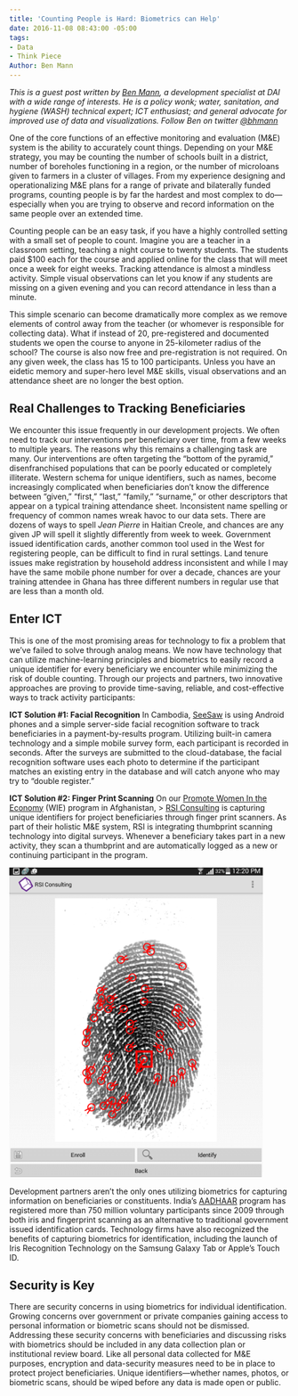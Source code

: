 ```yaml
---
title: 'Counting People is Hard: Biometrics can Help'
date: 2016-11-08 08:43:00 -05:00
tags:
- Data
- Think Piece
Author: Ben Mann
---
```


*This is a guest post written by [Ben Mann](https://dai.com/who-we-are/our-team/ben-mann), a development specialist at DAI with a wide range of interests. He is a policy wonk; water, sanitation, and hygiene (WASH) technical expert; ICT enthusiast; and general advocate for improved use of data and visualizations. Follow Ben on twitter [@bhmann](https://twitter.com/bhmann)*

One of the core functions of an effective monitoring and evaluation (M&E) system is the ability to accurately count things. Depending on your M&E strategy, you may be counting the number of schools built in a district, number of boreholes functioning in a region, or the number of microloans given to farmers in a cluster of villages. From my experience designing and operationalizing M&E plans for a range of private and bilaterally funded programs, counting people is by far the hardest and most complex to do—especially when you are trying to observe and record information on the same people over an extended time.

<!--more-->

Counting people can be an easy task, if you have a highly controlled setting with a small set of people to count. Imagine you are a teacher in a classroom setting, teaching a night course to twenty students. The students paid $100 each for the course and applied online for the class that will meet once a week for eight weeks. Tracking attendance is almost a mindless activity. Simple visual observations can let you know if any students are missing on a given evening and you can record attendance in less than a minute.

This simple scenario can become dramatically more complex as we remove elements of control away from the teacher (or whomever is responsible for collecting data). What if instead of 20, pre-registered and documented students we open the course to anyone in 25-kilometer radius of the school? The course is also now free and pre-registration is not required. On any given week, the class has 15 to 100 participants. Unless you have an eidetic memory and super-hero level M&E skills, visual observations and an attendance sheet are no longer the best option.

## Real Challenges to Tracking Beneficiaries

We encounter this issue frequently in our development projects. We often need to track our interventions per beneficiary over time, from a few weeks to multiple years. The reasons why this remains a challenging task are many. Our interventions are often targeting the “bottom of the pyramid,” disenfranchised populations that can be poorly educated or completely illiterate. Western schema for unique identifiers, such as names, become increasingly complicated when beneficiaries don’t know the difference between “given,” “first,” “last,” “family,” “surname,” or other descriptors that appear on a typical training attendance sheet. Inconsistent name spelling or frequency of common names wreak havoc to our data sets. There are dozens of ways to spell *Jean Pierre* in Haitian Creole, and chances are any given JP will spell it slightly differently from week to week. Government issued identification cards, another common tool used in the West for registering people, can be difficult to find in rural settings. Land tenure issues make registration by household address inconsistent and while I may have the same mobile phone number for over a decade, chances are your training attendee in Ghana has three different numbers in regular use that are less than a month old.

## Enter ICT

This is one of the most promising areas for technology to fix a problem that we’ve failed to solve through analog means. We now have technology that can utilize machine-learning principles and biometrics to easily record a unique identifier for every beneficiary we encounter while minimizing the risk of double counting. Through our projects and partners, two innovative approaches are proving to provide time-saving, reliable, and cost-effective ways to track activity participants:

**ICT Solution #1: Facial Recognition**
In Cambodia, [SeeSaw](http://www.greenseesaw.com/home) is using Android phones and a simple server-side facial recognition software to track beneficiaries in a payment-by-results program. Utilizing built-in camera technology and a simple mobile survey form, each participant is recorded in seconds. After the surveys are submitted to the cloud-database, the facial recognition software uses each photo to determine if the participant matches an existing entry in the database and will catch anyone who may try to “double register.”

**ICT Solution #2: Finger Print Scanning**
On our [Promote Women In the Economy](http://dai.com/our-work/projects/afghanistan%E2%80%94promote-women-economy-wie) (WIE) program in Afghanistan, > [RSI Consulting](www.rsiafghanistan.com/index.php) is capturing unique identifiers for project beneficiaries through finger print scanners. As part of their holistic M&E system, RSI is integrating thumbprint scanning technology into digital surveys. Whenever a beneficiary takes part in a new activity, they scan a thumbprint and are automatically logged as a new or continuing participant in the program.

![thumbprint2.png](/uploads/thumbprint2.png)

Development partners aren’t the only ones utilizing biometrics for capturing information on beneficiaries or constituents. India’s [AADHAAR](http://www.innovationiseverywhere.com/this-is-aadhaar-indias-750-million-biometric-and-online-identity-database-and-its-future-as-an-ecosystem-of-innovation) program has registered more than 750 million voluntary participants since 2009 through both iris and fingerprint scanning as an alternative to traditional government issued identification cards. Technology firms have also recognized the benefits of capturing biometrics for identification, including the launch of Iris Recognition Technology on the Samsung Galaxy Tab or Apple’s Touch ID.

## Security is Key

There are security concerns in using biometrics for individual identification. Growing concerns over government or private companies gaining access to personal information or biometric scans should not be dismissed. Addressing these security concerns with beneficiaries and discussing risks with biometrics should be included in any data collection plan or institutional review board. Like all personal data collected for M&E purposes, encryption and data-security measures need to be in place to protect project beneficiaries. Unique identifiers—whether names, photos, or biometric scans, should be wiped before any data is made open or public.